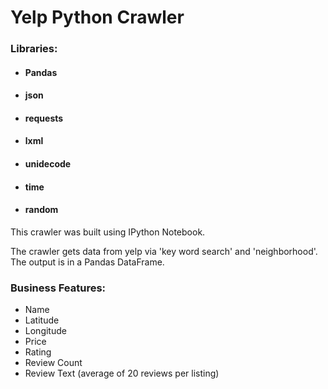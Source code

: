 # Yelp Python Crawler

### Libraries:
* #### Pandas
* #### json
* #### requests
* #### lxml 
* #### unidecode
* #### time
* #### random


This crawler was built using IPython Notebook. 

The crawler gets data from yelp via 'key word search' and 'neighborhood'. The output is in a Pandas DataFrame. 

### Business Features:
* Name
* Latitude
* Longitude
* Price
* Rating
* Review Count
* Review Text (average of 20 reviews per listing)